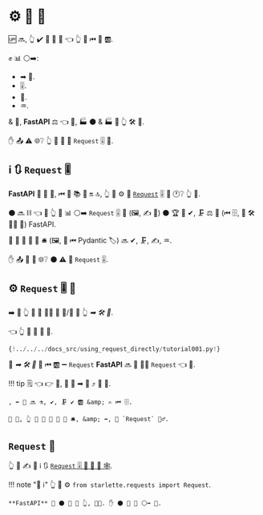 # ⚙️ 📨 🔗

🆙 🔜, 👆 ✔️ 📣 🍕 📨 👈 👆 💪 ⏮ 👫 🆎.

✊ 📊 ⚪️➡️:

* ➡ 🔢.
* 🎚.
* 🍪.
* ♒️.

&amp; 🔨, **FastAPI** ⚖ 👈 💽, 🏭 ⚫️ &amp; 🏭 🧾 👆 🛠 🔁.

✋️ 📤 ⚠ 🌐❔ 👆 💪 💪 🔐 `Request` 🎚 🔗.

## ℹ 🔃 `Request` 🎚

**FastAPI** 🤙 **💃** 🔘, ⏮ 🧽 📚 🧰 🔛 🔝, 👆 💪 ⚙️ 💃 <a href="https://www.starlette.io/requests/" class="external-link" target="_blank">`Request`</a> 🎚 🔗 🕐❔ 👆 💪.

⚫️ 🔜 ⛓ 👈 🚥 👆 🤚 📊 ⚪️➡️ `Request` 🎚 🔗 (🖼, ✍ 💪) ⚫️ 🏆 🚫 ✔, 🗜 ⚖️ 📄 (⏮ 🗄, 🏧 🛠 👩‍💻 🔢) FastAPI.

👐 🙆 🎏 🔢 📣 🛎 (🖼, 💪 ⏮ Pydantic 🏷) 🔜 ✔, 🗜, ✍, ♒️.

✋️ 📤 🎯 💼 🌐❔ ⚫️ ⚠ 🤚 `Request` 🎚.

## ⚙️ `Request` 🎚 🔗

➡️ 🌈 👆 💚 🤚 👩‍💻 📢 📢/🦠 🔘 👆 *➡ 🛠 🔢*.

👈 👆 💪 🔐 📨 🔗.

```Python hl_lines="1  7-8"
{!../../../docs_src/using_request_directly/tutorial001.py!}
```

📣 *➡ 🛠 🔢* 🔢 ⏮ 🆎 ➖ `Request` **FastAPI** 🔜 💭 🚶‍♀️ `Request` 👈 🔢.

!!! tip
    🗒 👈 👉 💼, 👥 📣 ➡ 🔢 ⤴ 📨 🔢.

    , ➡ 🔢 🔜 ⚗, ✔, 🗜 ✔ 🆎 &amp; ✍ ⏮ 🗄.

    🎏 🌌, 👆 💪 📣 🙆 🎏 🔢 🛎, &amp; ➡, 🤚 `Request` 💁‍♂️.

## `Request` 🧾

👆 💪 ✍ 🌅 ℹ 🔃 <a href="https://www.starlette.io/requests/" class="external-link" target="_blank">`Request` 🎚 🛂 💃 🧾 🕸</a>.

!!! note "📡 ℹ"
    👆 💪 ⚙️ `from starlette.requests import Request`.

    **FastAPI** 🚚 ⚫️ 🔗 🏪 👆, 👩‍💻. ✋️ ⚫️ 👟 🔗 ⚪️➡️ 💃.
